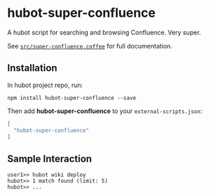 # hubot-super-confluence

A hubot script for searching and browsing Confluence. Very super.

See [`src/super-confluence.coffee`](src/super-confluence.coffee) for full documentation.

## Installation

In hubot project repo, run:

`npm install hubot-super-confluence --save`

Then add **hubot-super-confluence** to your `external-scripts.json`:

```json
[
  "hubot-super-confluence"
]
```

## Sample Interaction

```
user1>> hubot wiki deploy
hubot>> 1 match found (limit: 5)
hubot>> ...
```
